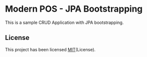 # Modern POS - JPA Bootstrapping
This is a sample CRUD Application with JPA bootstrapping.


## License
This project has been licensed [MIT](https://github.com/prakashsl/jpahibernate-pos/blob/master/LICENSE)(License).
